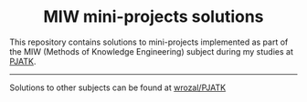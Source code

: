 <h1 align="center">
MIW mini-projects solutions
</h1>

This repository contains solutions to mini-projects implemented as part of the MIW (Methods of Knowledge Engineering) subject during my studies at [PJATK](https://pja.edu.pl/).

---

Solutions to other subjects can be found at [wrozal/PJATK](https://github.com/wrozal/PJATK)
